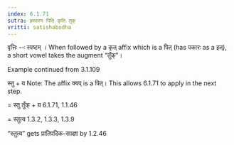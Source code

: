 ```yaml
---
index: 6.1.71
sutra: ह्रस्वस्य पिति कृति तुक्
vritti: satishabodha
---
```






वृत्तिः --ः स्पष्टम् । When followed by a कृत् affix which is a पित् (has पकारः as a इत्), a short vowel takes the augment “तुँक्”।


Example continued from 3.1.109


स्तु + य Note: The affix क्यप् is a पित्। This allows 6.1.71 to apply in the next step.

= स्तु तुँक् + य 6.1.71, 1.1.46

= स्तुत्य 1.3.2, 1.3.3, 1.3.9


“स्तुत्य” gets प्रातिपदिक-सञ्ज्ञा by 1.2.46

